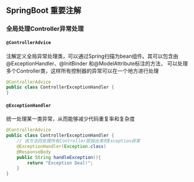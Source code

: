 ## SpringBoot 重要注解

### 全局处理Controller异常处理

#### `@ControllerAdvice`
注解定义全局异常处理类，可以通过Spring扫描为bean组件。其可以包含由@ExceptionHandler、@InitBinder 和@ModelAttribute标注的方法，
可以处理多个Controller类，这样所有控制器的异常可以在一个地方进行处理
```java
@ControllerAdvice
public class ControllerExceptionHandler {
}
```

#### `@ExceptionHandler`
统一处理某一类异常，从而能够减少代码重复率和复杂度
```java
@ControllerAdvice
public class ControllerExceptionHandler {
    // 该方法将处理所有Controller层抛出来的Exception异常
    @ExceptionHandler(Exception.class)
    @ResponseBody
    public String handleException(){
        return "Exception Deal!";
    }
}
```